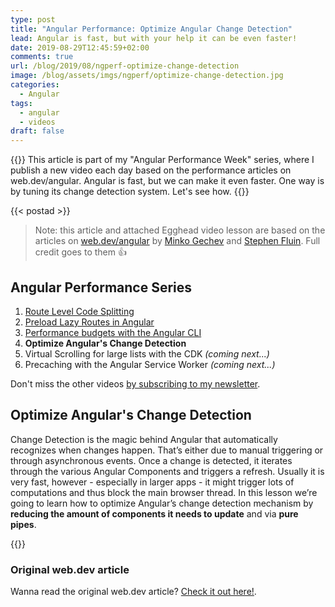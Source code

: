 ```yaml
---
type: post
title: "Angular Performance: Optimize Angular Change Detection"
lead: Angular is fast, but with your help it can be even faster!
date: 2019-08-29T12:45:59+02:00
comments: true
url: /blog/2019/08/ngperf-optimize-change-detection
image: /blog/assets/imgs/ngperf/optimize-change-detection.jpg
categories:
  - Angular
tags:
  - angular
  - videos
draft: false
---
```


{{<intro>}}
  This article is part of my "Angular Performance Week" series, where I publish a new video each day based on the performance articles on web.dev/angular. Angular is fast, but we can make it even faster. One way is by tuning its change detection system. Let's see how.
{{</intro>}}
<!--more-->

{{< postad >}}

> Note: this article and attached Egghead video lesson are based on the articles on [web.dev/angular](https://web.dev/angular) by [Minko Gechev](https://twitter.com/mgechev) and [Stephen Fluin](https://twitter.com/stephenfluin). Full credit goes to them :thumbsup:

## Angular Performance Series

1. [Route Level Code Splitting](/blog/2019/08/ngperf-route-level-code-splitting/)
1. [Preload Lazy Routes in Angular](/blog/2019/08/ngperf-preloading-lazy-routes)
1. [Performance budgets with the Angular CLI](/blog/2019/08/ngperf-setting-performance-budgets)
1. **Optimize Angular's Change Detection**
1. Virtual Scrolling for large lists with the CDK _(coming next...)_
1. Precaching with the Angular Service Worker _(coming next...)_

Don't miss the other videos [by subscribing to my newsletter](/newsletter).

## Optimize Angular's Change Detection

Change Detection is the magic behind Angular that automatically recognizes when changes happen. That’s either due to manual triggering or through asynchronous events. Once a change is detected, it iterates through the various Angular Components and triggers a refresh. Usually it is very fast, however - especially in larger apps - it might trigger lots of computations and thus block the main browser thread. In this lesson we’re going to learn how to optimize Angular’s change detection mechanism by **reducing the amount of components it needs to update** and via **pure pipes**.

{{<egghead-lesson uid="lessons/egghead-optimize-angular-s-change-detection" >}}

### Original web.dev article

Wanna read the original web.dev article? [Check it out here!](https://web.dev/faster-angular-change-detection/).
